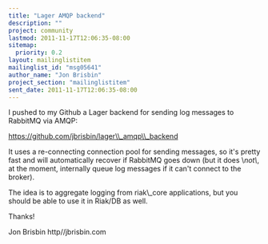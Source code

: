 ```yaml
---
title: "Lager AMQP backend"
description: ""
project: community
lastmod: 2011-11-17T12:06:35-08:00
sitemap:
  priority: 0.2
layout: mailinglistitem
mailinglist_id: "msg05641"
author_name: "Jon Brisbin"
project_section: "mailinglistitem"
sent_date: 2011-11-17T12:06:35-08:00
---
```



I pushed to my Github a Lager backend for sending log messages to RabbitMQ via 
AMQP: 

https://github.com/jbrisbin/lager\\_amqp\\_backend 

It uses a re-connecting connection pool for sending messages, so it's pretty 
fast and will automatically recover if RabbitMQ goes down (but it does \\*not\\*, 
at the moment, internally queue log messages if it can't connect to the 
broker). 

The idea is to aggregate logging from riak\\_core applications, but you should be 
able to use it in Riak/DB as well. 

Thanks! 

Jon Brisbin 
http//jbrisbin.com 

